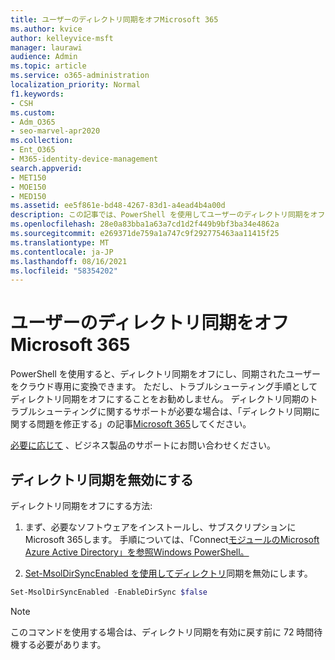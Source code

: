 ```yaml
---
title: ユーザーのディレクトリ同期をオフMicrosoft 365
ms.author: kvice
author: kelleyvice-msft
manager: laurawi
audience: Admin
ms.topic: article
ms.service: o365-administration
localization_priority: Normal
f1.keywords:
- CSH
ms.custom:
- Adm_O365
- seo-marvel-apr2020
ms.collection:
- Ent_O365
- M365-identity-device-management
search.appverid:
- MET150
- MOE150
- MED150
ms.assetid: ee5f861e-bd48-4267-83d1-a4ead4b4a00d
description: この記事では、PowerShell を使用してユーザーのディレクトリ同期をオフにする方法Microsoft 365。
ms.openlocfilehash: 28e0a83bba1a63a7cd1d2f449b9bf3ba34e4862a
ms.sourcegitcommit: e269371de759a1a747c9f292775463aa11415f25
ms.translationtype: MT
ms.contentlocale: ja-JP
ms.lasthandoff: 08/16/2021
ms.locfileid: "58354202"
---
```

# <a name="turn-off-directory-synchronization-for-microsoft-365"></a>ユーザーのディレクトリ同期をオフMicrosoft 365
PowerShell を使用すると、ディレクトリ同期をオフにし、同期されたユーザーをクラウド専用に変換できます。 ただし、トラブルシューティング手順としてディレクトリ同期をオフにすることをお勧めしません。 ディレクトリ同期のトラブルシューティングに関するサポートが必要な場合は、「ディレクトリ同期に関する問題を修正する」の記事[Microsoft 365](fix-problems-with-directory-synchronization.md)してください。 
  
[必要に応じて](https://support.office.com/article/32a17ca7-6fa0-4870-8a8d-e25ba4ccfd4b) 、ビジネス製品のサポートにお問い合わせください。
  
## <a name="turn-off-directory-synchronization"></a>ディレクトリ同期を無効にする  
ディレクトリ同期をオフにする方法:
  
1. まず、必要なソフトウェアをインストールし、サブスクリプションにMicrosoft 365します。 手順については、「Connect[モジュールのMicrosoft Azure Active Directory」を参照Windows PowerShell。](connect-to-microsoft-365-powershell.md#connect-with-the-microsoft-azure-active-directory-module-for-windows-powershell)
    
2. [Set-MsolDirSyncEnabled を使用してディレクトリ](/previous-versions/azure/dn194097(v=azure.100))同期を無効にします。 
    
  ```powershell
  Set-MsolDirSyncEnabled -EnableDirSync $false
  ```

>[!Note]
>このコマンドを使用する場合は、ディレクトリ同期を有効に戻す前に 72 時間待機する必要があります。
>
